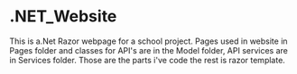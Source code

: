 # .NET_Website
This is a.Net Razor webpage for a school project.
Pages used in website in Pages folder and classes for API's are in the Model folder, API services are in Services folder.
Those are the parts i've code the rest is razor template.
